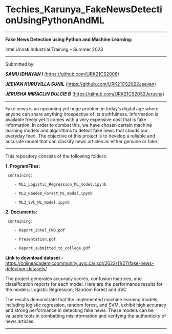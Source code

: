 # Techies_Karunya_FakeNewsDetectionUsingPythonAndML
-------------------------------------------------------------------------------------------------------------------------------------------
**Fake News Detection using Python and Machine Learning:**

Intel Unnati Industrial Training – Summer 2023

-------------------------------------------------------------------------------------------------------------------------------------------
Submitted by:
  
  **_SAMU IDHAYAN I_** (https://github.com/URK21CS2006)
  
  **_JEEVAN KURUVILLA SUNIL_** (https://github.com/URK21CS2022Jeevan)
  
  **_JERUSHA MIRACLIN DULCIE B_** (https://github.com/URK21CS2032Jerusha)
 
-------------------------------------------------------------------------------------------------------------------------------------------

Fake news is an upcoming yet huge problem in today’s digital age where anyone can share anything irrespective of its truthfulness. Information is available freely yet it comes with a very expensive cost that is fake information. In order to combat this, we have chosen certain machine learning models and algorithms to detect fake news that clouds our everyday feed. The objective of this project is to develop a reliable and accurate model that can classify news articles as either genuine or fake.

-------------------------------------------------------------------------------------------------------------------------------------------
This repository consists of the following folders:

**1. ProgramFiles:**
   
     containing:
   
        - ML1_Logistic_Regression_ML_model.ipynb
   
        - ML2_Random_Forest_ML_model.ipynb
   
        - ML3_SVC_ML_model.ipynb
   
**2. Documents:**
   
     containing:
   
        - Report_intel_FND.pdf
   
        - Presentation.pdf
   
        - Report_submitted_to_college.pdf

  **Link to download dataset** - https://onlineacademiccommunity.uvic.ca/isot/2022/11/27/fake-news-detection-datasets/

The project generates accuracy scores, confusion matrices, and classification reports for each model. Here are the performance results for the models: Logistic Regression, Random Forest and SVC

The results demonstrate that the implemented machine learning models, including logistic regression, random forest, and SVM, exhibit high accuracy and strong performance in detecting fake news. These models can be valuable tools in combatting misinformation and verifying the authenticity of news articles.

-------------------------------------------------------------------------------------------------------------------------------------------
